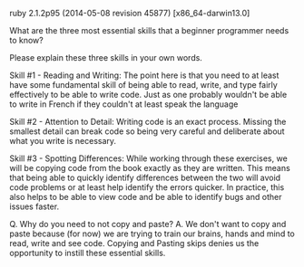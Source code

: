 ruby 2.1.2p95 (2014-05-08 revision 45877) [x86_64-darwin13.0]


What are the three most essential skills that a beginner programmer needs to know?

Please explain these three skills in your own words.

Skill #1 - Reading and Writing: The point here is that you need to at
least have some fundamental skill of being able to read, write, and type
fairly effectively to be able to write code.  Just as one probably
wouldn't be able to write in French if they couldn't at least speak the
language

Skill #2 - Attention to Detail: Writing code is an exact process.  Missing
the smallest detail can break code so being very careful and deliberate 
about what you write is necessary.

Skill #3 - Spotting Differences: While working through these exercises,
we will be copying code from the book exactly as they are written.  This
means that being able to quickly identify differences between the two
will avoid code problems or at least help identify the errors quicker.
In practice, this also helps to be able to view code and be able to 
identify bugs and other issues faster.

Q. Why do you need to not copy and paste?
A. We don't want to copy and paste because (for now) we are trying to
train our brains, hands and mind to read, write and see code.  Copying
and Pasting skips denies us the opportunity to instill these essential
skills.